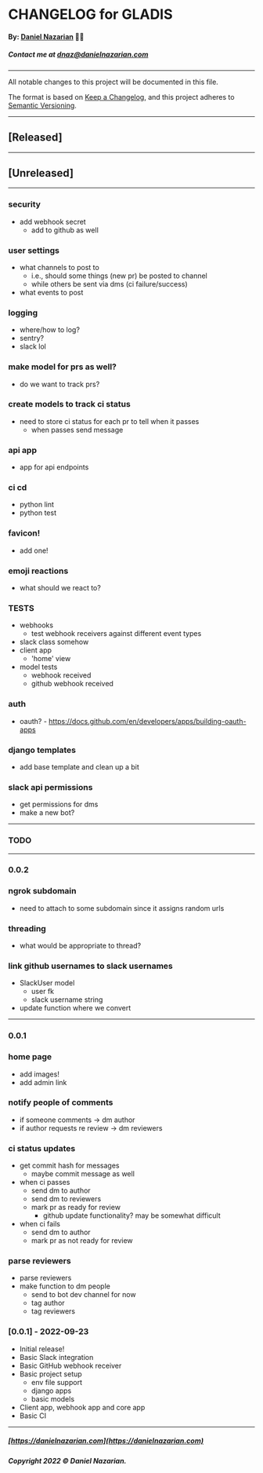# CHANGELOG for GLADIS
#### By: [Daniel Nazarian](https://danielnazarian) 🐧👹
##### Contact me at <dnaz@danielnazarian.com>

-------------------------------------------------------

All notable changes to this project will be documented in this file.

The format is based on [Keep a Changelog](https://keepachangelog.com/en/1.0.0/),
and this project adheres to [Semantic Versioning](https://semver.org/spec/v2.0.0.html).


-------------------------------------------------------

## [Released]



-------------------------------------------------------

## [Unreleased]

-----

### security
- add webhook secret
    - add to github as well


### user settings
- what channels to post to
    - i.e., should some things (new pr) be posted to channel
    - while others be sent via dms (ci failure/success)
- what events to post


### logging
- where/how to log?
- sentry?
- slack lol


### make model for prs as well?
- do we want to track prs?


### create models to track ci status
- need to store ci status for each pr to tell when it passes
    - when passes send message


### api app
- app for api endpoints


### ci cd
- python lint
- python test


### favicon!
- add one!


### emoji reactions
- what should we react to?


### TESTS
- webhooks
    - test webhook receivers against different event types
- slack class somehow
- client app
    - 'home' view
- model tests
    - webhook received
    - github webhook received


### auth
- oauth? - https://docs.github.com/en/developers/apps/building-oauth-apps


### django templates
- add base template and clean up a bit


### slack api permissions
- get permissions for dms
- make a new bot?


-------------------------------------------------------
### TODO
----
### 0.0.2


### ngrok subdomain
- need to attach to some subdomain since it assigns random urls


### threading
- what would be appropriate to thread?


### link github usernames to slack usernames
- SlackUser model
    - user fk
    - slack username string
- update function where we convert


----
### 0.0.1


### home page
- add images!
- add admin link


### notify people of comments
- if someone comments -> dm author
- if author requests re review -> dm reviewers


### ci status updates
- get commit hash for messages
    - maybe commit message as well
- when ci passes
    - send dm to author
    - send dm to reviewers
    - mark pr as ready for review
        - github update functionality? may be somewhat difficult
- when ci fails
    - send dm to author
    - mark pr as not ready for review


### parse reviewers
- parse reviewers
- make function to dm people
    - send to bot dev channel for now
    - tag author
    - tag reviewers


### [0.0.1] - 2022-09-23
- Initial release!
- Basic Slack integration
- Basic GitHub webhook receiver
- Basic project setup
    - env file support
    - django apps
    - basic models
- Client app, webhook app and core app
- Basic CI

-------------------------------------------------------

##### [https://danielnazarian.com](https://danielnazarian.com)
##### Copyright 2022 © Daniel Nazarian.